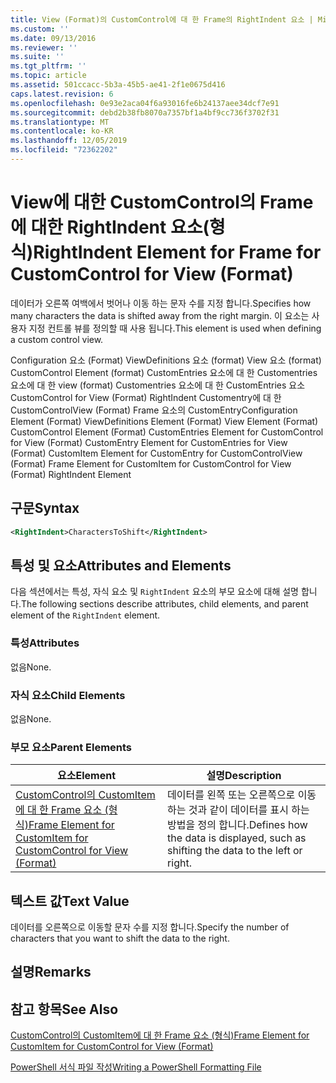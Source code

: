 ```yaml
---
title: View (Format)의 CustomControl에 대 한 Frame의 RightIndent 요소 | Microsoft Docs
ms.custom: ''
ms.date: 09/13/2016
ms.reviewer: ''
ms.suite: ''
ms.tgt_pltfrm: ''
ms.topic: article
ms.assetid: 501ccacc-5b3a-45b5-ae41-2f1e0675d416
caps.latest.revision: 6
ms.openlocfilehash: 0e93e2aca04f6a93016fe6b24137aee34dcf7e91
ms.sourcegitcommit: debd2b38fb8070a7357bf1a4bf9cc736f3702f31
ms.translationtype: MT
ms.contentlocale: ko-KR
ms.lasthandoff: 12/05/2019
ms.locfileid: "72362202"
---
```

# <a name="rightindent-element-for-frame-for-customcontrol-for-view-format"></a><span data-ttu-id="74274-102">View에 대한 CustomControl의 Frame에 대한 RightIndent 요소(형식)</span><span class="sxs-lookup"><span data-stu-id="74274-102">RightIndent Element for Frame for CustomControl for View (Format)</span></span>

<span data-ttu-id="74274-103">데이터가 오른쪽 여백에서 벗어나 이동 하는 문자 수를 지정 합니다.</span><span class="sxs-lookup"><span data-stu-id="74274-103">Specifies how many characters the data is shifted away from the right margin.</span></span> <span data-ttu-id="74274-104">이 요소는 사용자 지정 컨트롤 뷰를 정의할 때 사용 됩니다.</span><span class="sxs-lookup"><span data-stu-id="74274-104">This element is used when defining a custom control view.</span></span>

<span data-ttu-id="74274-105">Configuration 요소 (Format) ViewDefinitions 요소 (format) View 요소 (format) CustomControl Element (format) CustomEntries 요소에 대 한 Customentries 요소에 대 한 view (format) Customentries 요소에 대 한 CustomEntries 요소 CustomControl for View (Format) RightIndent Customentry에 대 한 CustomControlView (Format) Frame 요소의 CustomEntry</span><span class="sxs-lookup"><span data-stu-id="74274-105">Configuration Element (Format) ViewDefinitions Element (Format) View Element (Format) CustomControl Element (Format) CustomEntries Element for CustomControl for View (Format) CustomEntry Element for CustomEntries for View (Format) CustomItem Element for CustomEntry for CustomControlView (Format) Frame Element for CustomItem for CustomControl for View (Format) RightIndent Element</span></span>

## <a name="syntax"></a><span data-ttu-id="74274-106">구문</span><span class="sxs-lookup"><span data-stu-id="74274-106">Syntax</span></span>

```xml
<RightIndent>CharactersToShift</RightIndent>
```

## <a name="attributes-and-elements"></a><span data-ttu-id="74274-107">특성 및 요소</span><span class="sxs-lookup"><span data-stu-id="74274-107">Attributes and Elements</span></span>

<span data-ttu-id="74274-108">다음 섹션에서는 특성, 자식 요소 및 `RightIndent` 요소의 부모 요소에 대해 설명 합니다.</span><span class="sxs-lookup"><span data-stu-id="74274-108">The following sections describe attributes, child elements, and parent element of the `RightIndent` element.</span></span>

### <a name="attributes"></a><span data-ttu-id="74274-109">특성</span><span class="sxs-lookup"><span data-stu-id="74274-109">Attributes</span></span>

<span data-ttu-id="74274-110">없음</span><span class="sxs-lookup"><span data-stu-id="74274-110">None.</span></span>

### <a name="child-elements"></a><span data-ttu-id="74274-111">자식 요소</span><span class="sxs-lookup"><span data-stu-id="74274-111">Child Elements</span></span>

<span data-ttu-id="74274-112">없음</span><span class="sxs-lookup"><span data-stu-id="74274-112">None.</span></span>

### <a name="parent-elements"></a><span data-ttu-id="74274-113">부모 요소</span><span class="sxs-lookup"><span data-stu-id="74274-113">Parent Elements</span></span>

|<span data-ttu-id="74274-114">요소</span><span class="sxs-lookup"><span data-stu-id="74274-114">Element</span></span>|<span data-ttu-id="74274-115">설명</span><span class="sxs-lookup"><span data-stu-id="74274-115">Description</span></span>|
|-------------|-----------------|
|[<span data-ttu-id="74274-116">CustomControl의 CustomItem에 대 한 Frame 요소 (형식)</span><span class="sxs-lookup"><span data-stu-id="74274-116">Frame Element for CustomItem for CustomControl for View (Format)</span></span>](./frame-element-for-customitem-for-customcontrol-for-view-format.md)|<span data-ttu-id="74274-117">데이터를 왼쪽 또는 오른쪽으로 이동 하는 것과 같이 데이터를 표시 하는 방법을 정의 합니다.</span><span class="sxs-lookup"><span data-stu-id="74274-117">Defines how the data is displayed, such as shifting the data to the left or right.</span></span>|

## <a name="text-value"></a><span data-ttu-id="74274-118">텍스트 값</span><span class="sxs-lookup"><span data-stu-id="74274-118">Text Value</span></span>

<span data-ttu-id="74274-119">데이터를 오른쪽으로 이동할 문자 수를 지정 합니다.</span><span class="sxs-lookup"><span data-stu-id="74274-119">Specify the number of characters that you want to shift the data to the right.</span></span>

## <a name="remarks"></a><span data-ttu-id="74274-120">설명</span><span class="sxs-lookup"><span data-stu-id="74274-120">Remarks</span></span>

## <a name="see-also"></a><span data-ttu-id="74274-121">참고 항목</span><span class="sxs-lookup"><span data-stu-id="74274-121">See Also</span></span>

[<span data-ttu-id="74274-122">CustomControl의 CustomItem에 대 한 Frame 요소 (형식)</span><span class="sxs-lookup"><span data-stu-id="74274-122">Frame Element for CustomItem for CustomControl for View (Format)</span></span>](./frame-element-for-customitem-for-customcontrol-for-view-format.md)

[<span data-ttu-id="74274-123">PowerShell 서식 파일 작성</span><span class="sxs-lookup"><span data-stu-id="74274-123">Writing a PowerShell Formatting File</span></span>](./writing-a-powershell-formatting-file.md)
